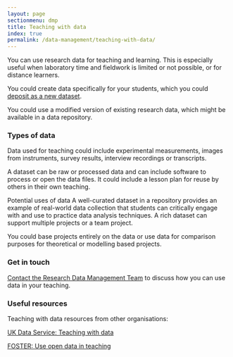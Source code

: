 ```yaml
---
layout: page
sectionmenu: dmp
title: Teaching with data
index: true
permalink: /data-management/teaching-with-data/
---
```


You can use research data for teaching and learning. This is especially useful when laboratory time and fieldwork is limited or not possible, or for distance learners.

You could create data specifically for your students, which you could [deposit as a new dataset](https://handbook.researchdata.leeds.ac.uk/repository-guide/deposit-with-leeds/).

You could use a modified version of existing research data, which might be available in a data repository.

### Types of data
Data used for teaching could include experimental measurements, images from instruments, survey results, interview recordings or transcripts.

A dataset can be raw or processed data and can include software to process or open the data files. It could include a lesson plan for reuse by others in their own teaching.

Potential uses of data
A well-curated dataset in a repository provides an example of real-world data collection that students can critically engage with and use to practice data analysis techniques. A rich dataset can support multiple projects or a team project.

You could base projects entirely on the data or use data for comparison purposes for theoretical or modelling based projects.

### Get in touch
[Contact the Research Data Management Team](https://library.leeds.ac.uk/contact/research-data) to discuss how you can use data in your teaching.

### Useful resources
Teaching with data resources from other organisations:

[UK Data Service: Teaching with data](https://ukdataservice.ac.uk/learning-hub/teach-with-real-data/)

[FOSTER: Use open data in teaching](https://www.fosteropenscience.eu/learning/use-open-data-in-teaching/#/id/5b06ca3ba8216e322da360b6)
